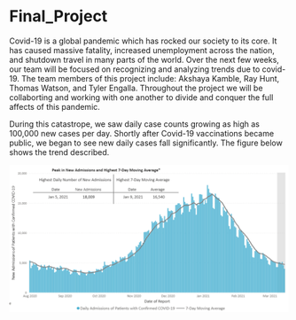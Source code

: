 # Final_Project

Covid-19 is a global pandemic which has rocked our society to its core. It has caused massive fatality, increased unemployment across the nation, and shutdown travel in many parts of the world. Over the next few weeks, our team will be focused on recognizing and analyzing trends due to covid-19. The team members of this project include: Akshaya Kamble, Ray Hunt, Thomas Watson, and Tyler Engalla. Throughout the project we will be collaborting and working with one another to divide and conquer the full affects of this pandemic.

During this catastrope, we saw daily case counts growing as high as 100,000 new cases per day. Shortly after Covid-19 vaccinations became public, we began to see new daily cases fall significantly. The figure below shows the trend described.

![Covid-19_DailyCases.PNG](Resources/Covid-19_DailyCases.PNG)
